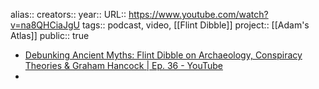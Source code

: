 alias::
creators::
year:: 
URL:: https://www.youtube.com/watch?v=na8QHCiaJgU
tags:: podcast, video, [[Flint Dibble]] 
project:: [[Adam's Atlas]] 
public:: true

- [Debunking Ancient Myths: Flint Dibble on Archaeology, Conspiracy Theories & Graham Hancock | Ep. 36 - YouTube](https://www.youtube.com/watch?v=na8QHCiaJgU)
-